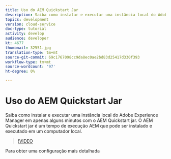 ```yaml
---
title: Uso do AEM Quickstart Jar
description: Saiba como instalar e executar uma instância local do Adobe Experience Manager em apenas alguns minutos com o AEM Quickstart jar. O AEM Quickstart jar é um tempo de execução AEM que pode ser instalado e executado em um computador local.
topics: development
version: cloud-service
doc-type: tutorial
activity: develop
audience: developer
kt: 4677
thumbnail: 32551.jpg
translation-type: tm+mt
source-git-commit: 69c1767098cc9da8ec0ae2bd83d25417d330f393
workflow-type: tm+mt
source-wordcount: '97'
ht-degree: 0%

---
```



# Uso do AEM Quickstart Jar

Saiba como instalar e executar uma instância local do Adobe Experience Manager em apenas alguns minutos com o AEM Quickstart jar. O AEM Quickstart jar é um tempo de execução AEM que pode ser instalado e executado em um computador local.

>[!VIDEO](https://video.tv.adobe.com/v/32551/?quality=12&learn=on)

Para obter uma configuração mais detalhada